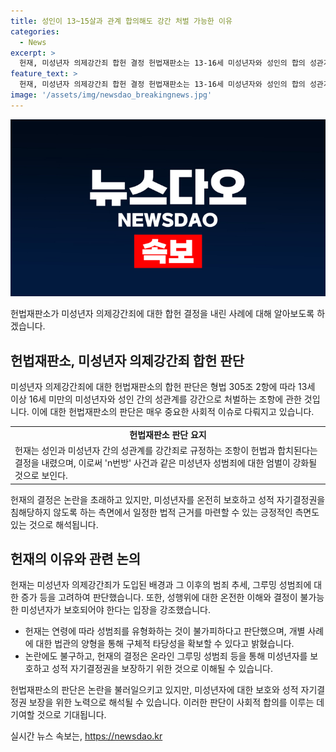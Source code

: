 ```yaml
---
title: 성인이 13~15살과 관계 합의해도 강간 처벌 가능한 이유
categories:
  - News
excerpt: >
  헌재, 미성년자 의제강간죄 합헌 결정 헌법재판소는 13-16세 미성년자와 성인의 합의 성관계를 강간으로 처벌하는 미성년자 의제강간죄에 대해 합헌 결정을 내렸다. 이는 n번방 사건으로 2020년 도입된 조항에 대한 첫 판단이다. 헌재는 성적 자기결정권 보호와 온라인 그루밍 성범죄로부터 청소년을 보호하기 위한 입법 취지를 강조했다. 또한, 일률적인 연령 기준은 불가능하며, 법관의 양형을 통해 구체적인 타당성을 확보할 수 있다고 밝혔다.
feature_text: >
  헌재, 미성년자 의제강간죄 합헌 결정 헌법재판소는 13-16세 미성년자와 성인의 합의 성관계를 강간으로 처벌하는 미성년자 의제강간죄에 대해 합헌 결정을 내렸다. 이는 n번방 사건으로 2020년 도입된 조항에 대한 첫 판단이다. 헌재는 성적 자기결정권 보호와 온라인 그루밍 성범죄로부터 청소년을 보호하기 위한 입법 취지를 강조했다. 또한, 일률적인 연령 기준은 불가능하며, 법관의 양형을 통해 구체적인 타당성을 확보할 수 있다고 밝혔다.
image: '/assets/img/newsdao_breakingnews.jpg'
---
```


<p><img src="/assets/img/newsdao_breakingnews.jpg" alt="pcversion 속보" /></p>

<p>헌법재판소가 미성년자 의제강간죄에 대한 합헌 결정을 내린 사례에 대해 알아보도록 하겠습니다.</p>

<h2 data-ke-size="size26">헌법재판소, 미성년자 의제강간죄 합헌 판단</h2>

<p data-ke-size="size16">미성년자 의제강간죄에 대한 헌법재판소의 합헌 판단은 형법 305조 2항에 따라 13세 이상 16세 미만의 미성년자와 성인 간의 성관계를 강간으로 처벌하는 조항에 관한 것입니다. 이에 대한 헌법재판소의 판단은 매우 중요한 사회적 이슈로 다뤄지고 있습니다.</p>

<table>
  <tr>
    <td style="text-align: center; height: 17px;"><b>헌법재판소 판단 요지</b></td>
  </tr>
  <tr>
    <td>헌재는 성인과 미성년자 간의 성관계를 강간죄로 규정하는 조항이 헌법과 합치된다는 결정을 내렸으며, 이로써 'n번방' 사건과 같은 미성년자 성범죄에 대한 엄벌이 강화될 것으로 보인다.</td>
  </tr>
</table>

<p data-ke-size="size16">헌재의 결정은 논란을 초래하고 있지만, 미성년자를 온전히 보호하고 성적 자기결정권을 침해당하지 않도록 하는 측면에서 일정한 법적 근거를 마련할 수 있는 긍정적인 측면도 있는 것으로 해석됩니다.</p>

<h2 data-ke-size="size26">헌재의 이유와 관련 논의</h2>

<p data-ke-size="size16">헌재는 미성년자 의제강간죄가 도입된 배경과 그 이후의 범죄 추세, 그루밍 성범죄에 대한 증가 등을 고려하여 판단했습니다. 또한, 성행위에 대한 온전한 이해와 결정이 불가능한 미성년자가 보호되어야 한다는 입장을 강조했습니다.</p>

<ul>
  <li>헌재는 연령에 따라 성범죄를 유형화하는 것이 불가피하다고 판단했으며, 개별 사례에 대한 법관의 양형을 통해 구체적 타당성을 확보할 수 있다고 밝혔습니다.</li>
  <li>논란에도 불구하고, 헌재의 결정은 온라인 그루밍 성범죄 등을 통해 미성년자를 보호하고 성적 자기결정권을 보장하기 위한 것으로 이해될 수 있습니다.</li>
</ul>

<p data-ke-size="size16">헌법재판소의 판단은 논란을 불러일으키고 있지만, 미성년자에 대한 보호와 성적 자기결정권 보장을 위한 노력으로 해석될 수 있습니다. 이러한 판단이 사회적 합의를 이루는 데 기여할 것으로 기대됩니다.</p>
실시간 뉴스 속보는, <a href="https://newsdao.kr" rel="dofollow">https://newsdao.kr</a>


